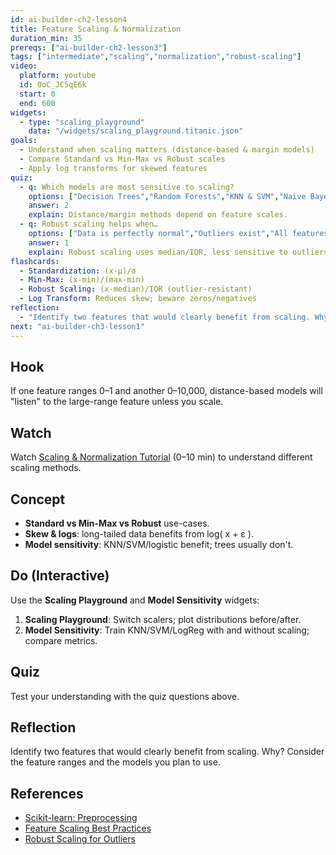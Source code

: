 ```yaml
---
id: ai-builder-ch2-lesson4
title: Feature Scaling & Normalization
duration_min: 35
prereqs: ["ai-builder-ch2-lesson3"]
tags: ["intermediate","scaling","normalization","robust-scaling"]
video:
  platform: youtube
  id: 0oC_JC5qE6k
  start: 0
  end: 600
widgets:
  - type: "scaling_playground"
    data: "/widgets/scaling_playground.titanic.json"
goals:
  - Understand when scaling matters (distance-based & margin models)
  - Compare Standard vs Min-Max vs Robust scales
  - Apply log transforms for skewed features
quiz:
  - q: Which models are most sensitive to scaling?
    options: ["Decision Trees","Random Forests","KNN & SVM","Naive Bayes"]
    answer: 2
    explain: Distance/margin methods depend on feature scales.
  - q: Robust scaling helps when…
    options: ["Data is perfectly normal","Outliers exist","All features are binary","You don't split data"]
    answer: 1
    explain: Robust scaling uses median/IQR, less sensitive to outliers.
flashcards:
  - Standardization: (x-μ)/σ
  - Min-Max: (x-min)/(max-min)
  - Robust Scaling: (x-median)/IQR (outlier-resistant)
  - Log Transform: Reduces skew; beware zeros/negatives
reflection:
  - "Identify two features that would clearly benefit from scaling. Why?"
next: "ai-builder-ch3-lesson1"
---
```


## Hook
If one feature ranges 0–1 and another 0–10,000, distance-based models will "listen" to the large-range feature unless you scale.

## Watch
Watch [Scaling & Normalization Tutorial](https://www.youtube.com/watch?v=0oC_JC5qE6k) (0–10 min) to understand different scaling methods.

## Concept
- **Standard vs Min-Max vs Robust** use-cases.
- **Skew & logs**: long-tailed data benefits from log( x + ε ).
- **Model sensitivity**: KNN/SVM/logistic benefit; trees usually don't.

## Do (Interactive)
Use the **Scaling Playground** and **Model Sensitivity** widgets:
1. **Scaling Playground**: Switch scalers; plot distributions before/after.  
2. **Model Sensitivity**: Train KNN/SVM/LogReg with and without scaling; compare metrics.

## Quiz
Test your understanding with the quiz questions above.

## Reflection
Identify two features that would clearly benefit from scaling. Why? Consider the feature ranges and the models you plan to use.

## References
- [Scikit-learn: Preprocessing](https://scikit-learn.org/stable/modules/preprocessing.html)  
- [Feature Scaling Best Practices](https://www.kaggle.com/learn/feature-engineering)  
- [Robust Scaling for Outliers](https://scikit-learn.org/stable/modules/generated/sklearn.preprocessing.RobustScaler.html)
